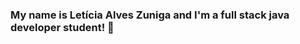 ### My name is Letícia Alves Zuniga and I'm a full stack java developer student!  👋

<!--
**LeZuniga/LeZuniga** is a ✨ _special_ ✨ repository because its `README.md` (this file) appears on your GitHub profile.

Here are some ideas to get you started:

- 🔭 I’m currently working on ... my future
- 🌱 I’m currently learning ... Java, Data Base, HTML...
- 👯 I’m looking to collaborate on ... Project "Terra da <Gen>te
- 🤔 I’m looking for help with ... work (send my curriculum for your job)
- 💬 Ask me about ... anything you wanted to
- 📫 How to reach me: ... https://www.linkedin.com/in/leticia-zuniga/
- 😄 Pronouns: ... Ela/She
- ⚡ Fun fact: ... I'm a biologist
-->
